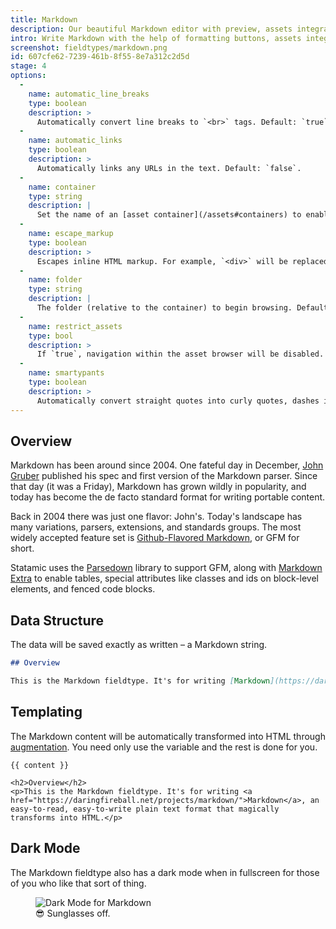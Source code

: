 ```yaml
---
title: Markdown
description: Our beautiful Markdown editor with preview, assets integration, and more.
intro: Write Markdown with the help of formatting buttons, assets integration, fullscreen mode, a Markdown cheatsheet, and HTML preview mode. What more do you need?
screenshot: fieldtypes/markdown.png
id: 607cfe62-7239-461b-8f55-8e7a312c2d5d
stage: 4
options:
  -
    name: automatic_line_breaks
    type: boolean
    description: >
      Automatically convert line breaks to `<br>` tags. Default: `true`.
  -
    name: automatic_links
    type: boolean
    description: >
      Automatically links any URLs in the text. Default: `false`.
  -
    name: container
    type: string
    description: |
      Set the name of an [asset container](/assets#containers) to enable browsing, uploading, and inserting assets.
  -
    name: escape_markup
    type: boolean
    description: >
      Escapes inline HTML markup. For example, `<div>` will be replaced with `&lt;div&gt;`. Default: `true`.
  -
    name: folder
    type: string
    description: |
      The folder (relative to the container) to begin browsing. Default: the root folder of the container.
  -
    name: restrict_assets
    type: bool
    description: >
      If `true`, navigation within the asset browser will be disabled. Your users will be restricted to specified the container and folder. Default: `false`.
  -
    name: smartypants
    type: boolean
    description: >
      Automatically convert straight quotes into curly quotes, dashes into en/em-dashes, and other similar text transformations. Default: `false`.
---
```

## Overview

Markdown has been around since 2004. One fateful day in December, [John Gruber](https://daringfireball.net/projects/markdown/) published his spec and first version of the Markdown parser. Since that day (it was a Friday), Markdown has grown wildly in popularity, and today has become the de facto standard format for writing portable content.

Back in 2004 there was just one flavor: John's. Today's landscape has many variations, parsers, extensions, and standards groups. The most widely accepted feature set is [Github-Flavored Markdown][gfm], or GFM for short.

Statamic uses the [Parsedown][parsedown] library to support GFM, along with [Markdown Extra][extra] to enable tables, special attributes like classes and ids on block-level elements, and fenced code blocks.

## Data Structure

The data will be saved exactly as written – a Markdown string.

``` markdown
## Overview

This is the Markdown fieldtype. It's for writing [Markdown](https://daringfireball.net/projects/markdown/), an easy-to-read, easy-to-write plain text format that magically transforms into HTML.
```

## Templating

The Markdown content will be automatically transformed into HTML through [augmentation](/augmentation). You need only use the variable and the rest is done for you.

```
{{ content }}
```

``` output
<h2>Overview</h2>
<p>This is the Markdown fieldtype. It's for writing <a href="https://daringfireball.net/projects/markdown/">Markdown</a>, an easy-to-read, easy-to-write plain text format that magically transforms into HTML.</p>
```

## Dark Mode

The Markdown fieldtype also has a dark mode when in fullscreen for those of you who like that sort of thing.

<figure>
    <img src="/img/fieldtypes/markdown-dark-mode.png" alt="Dark Mode for Markdown">
    <figcaption><span class="not-italic">😎</span> Sunglasses off.</figcaption>
</figure>



[parsedown]: https://parsedown.org/
[extra]: https://michelf.ca/projects/php-markdown/extra/
[gfm]: https://help.github.com/en/categories/writing-on-github
